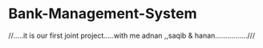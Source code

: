 # Bank-Management-System
//.....it is our first joint project.....with me adnan ,,saqib & hanan................///
